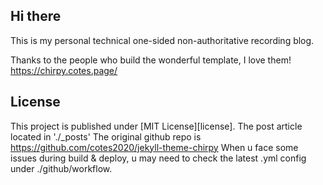 ## Hi there

This is my personal technical one-sided non-authoritative recording blog.

Thanks to the people who build the wonderful template, I love them!
https://chirpy.cotes.page/

## License

This project is published under [MIT License][license].
The post article located in './_posts'
The original github repo is https://github.com/cotes2020/jekyll-theme-chirpy
When u face some issues during build & deploy, u may need to check the latest .yml config under ./github/workflow.